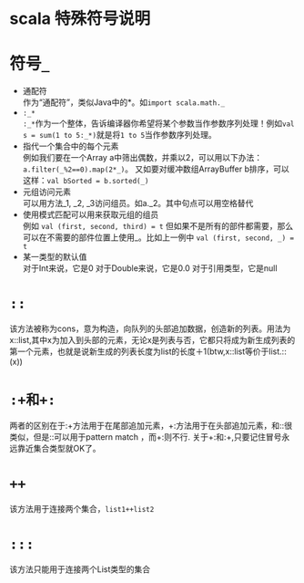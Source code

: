# scala 特殊符号说明

# 符号`_`
* 通配符  
作为“通配符”，类似Java中的*。如`import scala.math._`
* `:_*`  
`:_*`作为一个整体，告诉编译器你希望将某个参数当作参数序列处理！例如`val s = sum(1 to 5:_*)`就是将`1 to 5`当作参数序列处理。
* 指代一个集合中的每个元素  
例如我们要在一个Array a中筛出偶数，并乘以2，可以用以下办法：`a.filter(_%2==0).map(2*_)`。
又如要对缓冲数组ArrayBuffer b排序，可以这样：`val bSorted = b.sorted(_)`
* 元组访问元素  
可以用方法_1, _2, _3访问组员。如a._2。其中句点可以用空格替代
* 使用模式匹配可以用来获取元组的组员  
例如 `val (first, second, third) = t`
但如果不是所有的部件都需要，那么可以在不需要的部件位置上使用_。比如上一例中 `val (first, second, _) = t`
* 某一类型的默认值  
对于Int来说，它是0
对于Double来说，它是0.0
对于引用类型，它是null

# `::`  
该方法被称为cons，意为构造，向队列的头部追加数据，创造新的列表。用法为 x::list,其中x为加入到头部的元素，无论x是列表与否，它都只将成为新生成列表的第一个元素，也就是说新生成的列表长度为list的长度＋1(btw,x::list等价于list.::(x))

# `:+和+:`  
两者的区别在于:+方法用于在尾部追加元素，+:方法用于在头部追加元素，和::很类似，但是::可以用于pattern match ，而+:则不行. 关于+:和:+,只要记住冒号永远靠近集合类型就OK了。

# `++`  
该方法用于连接两个集合，`list1++list2`

# `:::`   
该方法只能用于连接两个List类型的集合
